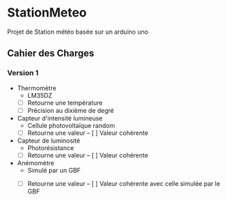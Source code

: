 # StationMeteo
Projet de Station météo basée sur un arduino uno

## Cahier des Charges
### Version 1
* Thermomètre
  * LM35DZ
  - [ ] Retourne une température
  - [ ] Précision au dixième de degré
  
* Capteur d'intensité lumineuse
  * Cellule photovoltaïque random
  - [ ] Retourne une valeur
  – [ ] Valeur cohérente
  
* Capteur de luminosité
  * Photorésistance
  - [ ] Retourne une valeur
  – [ ] Valeur cohérente

* Anémomètre
  * Simulé par un GBF
  - [ ] Retourne une valeur
  – [ ] Valeur cohérente avec celle simulée par le GBF
  
 
